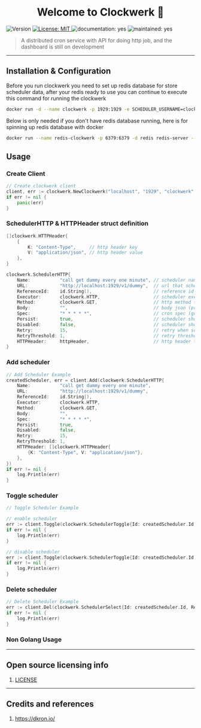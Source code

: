 <h1 align="center">Welcome to Clockwerk 🤖</h1>
<p>
  <img alt="Version" src="https://img.shields.io/badge/version-2.0.0-blue.svg?cacheSeconds=2592000" />
  <a href="#" target="_blank">
    <img alt="License: MIT" src="https://img.shields.io/badge/License-GPLv3-blue.svg" />
  </a>
  <img alt="documentation: yes" src="https://img.shields.io/badge/Documentation-Yes-green.svg" />
  <img alt="maintained: yes" src="https://img.shields.io/badge/Maintained-Yes-green.svg" />
</p>

> A distributed cron service with API for doing http job, and the dashboard is still on development

----

## Installation & Configuration

Before you run clockwerk you need to set up redis database for store scheduler data, after your 
redis ready to use you can continue to execute this command for running the clockwerk
```bash
docker run -d --name clockwerk -p 1929:1929 -e SCHEDULER_USERNAME=clockwerk -e SCHEDULER_PASSWORD=password -e REDIS_HOST=localhost -e REDIS_PORT=6379 -e REDIS_PASS=redis123  nightsilvertech/clockwerk:2.0.0
```

Below is only needed if you don't have redis database running, here is for spinning up redis database with docker
```bash
docker run --name redis-clockwerk -p 6379:6379 -d redis redis-server --save 60 1 --loglevel warning --requirepass redis123
```

## Usage

### Create Client
```go
// Create clockwerk client
client, err := clockwerk.NewClockwerk("localhost", "1929", "clockwerk", "password")
if err != nil {
    panic(err)
}
```
### SchedulerHTTP & HTTPHeader struct definition
```go
[]clockwerk.HTTPHeader{
    {
        K: "Content-Type",     // http header key
        V: "application/json", // http header value
    },
}
```
```go
clockwerk.SchedulerHTTP{
    Name:           "call get dummy every one minute", // scheduler name
    URL:            "http://localhost:1929/v1/dummy",  // url that scheduler calls
    ReferenceId:    id.String(),                       // reference id is generated as you need (uuid recommended)
    Executor:       clockwerk.HTTP,                    // scheduler executor type (for now just HTTP)
    Method:         clockwerk.GET,                     // http method (available GET POST PUT DELETE)
    Body:           "",                                // body json (prettied with tabulation and new line)
    Spec:           "* * * * *",                       // cron spec (go to https://crontab.guru/ for detail)
    Persist:        true,                              // scheduler should not be deleted if job executed
    Disabled:       false,                             // scheduler should not be running if disabled
    Retry:          15,                                // retry when scheduler unable to execute job
    RetryThreshold: 1,                                 // retry threshold (defined in second unit)
    HTTPHeader:     httpHeader,                        // http header that jobs needed
}
```
### Add scheduler
```go
// Add Scheduler Example
createdScheduler, err = client.Add(clockwerk.SchedulerHTTP{
    Name:           "call get dummy every one minute",
    URL:            "http://localhost:1929/v1/dummy",
    ReferenceId:    id.String(),
    Executor:       clockwerk.HTTP,
    Method:         clockwerk.GET,
    Body:           "",
    Spec:           "* * * * *",
    Persist:        true,
    Disabled:       false,
    Retry:          15,
    RetryThreshold: 1,
    HTTPHeader: []clockwerk.HTTPHeader{
        {K: "Content-Type", V: "application/json"},
    },
})
if err != nil {
    log.Println(err)
}
```

### Toggle scheduler
```go
// Toggle Scheduler Example

// enable scheduler
err := client.Toggle(clockwerk.SchedulerToggle{Id: createdScheduler.Id, ReferenceId: createdScheduler.ReferenceId, Disabled: false})
if err != nil {
    log.Println(err)
}

// disable scheduler
err := client.Toggle(clockwerk.SchedulerToggle{Id: createdScheduler.Id, ReferenceId: createdScheduler.ReferenceId, Disabled: true})
if err != nil {
    log.Println(err)
}
```

### Delete scheduler
```go
// Delete Scheduler Example
err := client.Del(clockwerk.SchedulerSelect{Id: createdScheduler.Id, ReferenceId: createdScheduler.ReferenceId})
if err != nil {
    log.Println(err)
}
```

### Non Golang Usage


----

## Open source licensing info
1. [LICENSE](LICENSE)


----

## Credits and references
1. https://dkron.io/